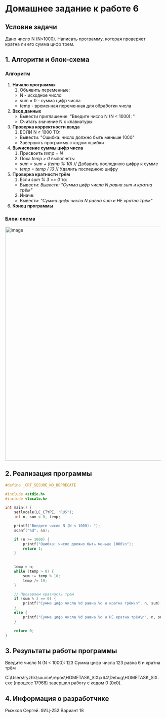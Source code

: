 # Домашнее задание к работе 6

## Условие задачи
Дано число N (N<1000). Написать программу, которая проверяет кратна ли его сумма цифр трем.

## 1. Алгоритм и блок-схема

### Алгоритм
1. **Начало программы**
   1) Объявить переменные:
     - N - исходное число
     - sum = 0 - сумма цифр числа
     - temp - временная переменная для обработки числа
2. **Ввод данных**
     - Вывести приглашение: "Введите число N (N < 1000): "
     - Считать значение N с клавиатуры
3. **Проверка корректности ввода**
    1) ЕСЛИ N ≥ 1000 ТО:
     - Вывести: "Ошибка: число должно быть меньше 1000"
     - Завершить программу с кодом ошибки
4. **Вычисление суммы цифр числа**
    1) Присвоить *temp = N*
    2) Пока *temp > 0* выполнять:
     - *sum = sum + (temp % 10)* // Добавить последнюю цифру к сумме
     - *temp = temp / 10* // Удалить последнюю цифру
5. **Проверка кратности трём**
    1) Если *sum % 3 == 0* то:
      - Вывести: *Вывести: "Сумма цифр числа N равна sum и кратна трём"*
     2) Иначе:
      - Вывести: *"Сумма цифр числа N равна sum и НЕ кратна трём"*
6. **Конец программы**

### Блок-схема

<img width="585" height="755" alt="image" src="https://github.com/user-attachments/assets/165dc891-2f66-4d7c-9794-bb854b455702" />


## 2. Реализация программы

```C
#define _CRT_SECURE_NO_DEPRECATE

#include <stdio.h>
#include <locale.h>

int main() {
    setlocale(LC_CTYPE, "RUS");
    int n, sum = 0, temp;

    printf("Введите число N (N < 1000): ");
    scanf("%d", &n);

    if (n >= 1000) {
        printf("Ошибка: число должно быть меньше 1000\n");
        return 1;
    }

 
    temp = n;
    while (temp > 0) {
        sum += temp % 10;
        temp /= 10;
    }

    // Проверяем кратность трём
    if (sum % 3 == 0) {
        printf("Сумма цифр числа %d равна %d и кратна трём\n", n, sum);
    }
    else {
        printf("Сумма цифр числа %d равна %d и НЕ кратна трём\n", n, sum);
    }

    return 0;
}
```

## 3. Результаты работы программы

Введите число N (N < 1000): 123
Сумма цифр числа 123 равна 6 и кратна трём

C:\Users\ryzhk\source\repos\HOMETASK_SIX\x64\Debug\HOMETASK_SIX.exe (процесс 17968) завершил работу с кодом 0 (0x0).

## 4. Информация о разработчике

Рыжков Сергей. бИЦ-252 Вариант 18

